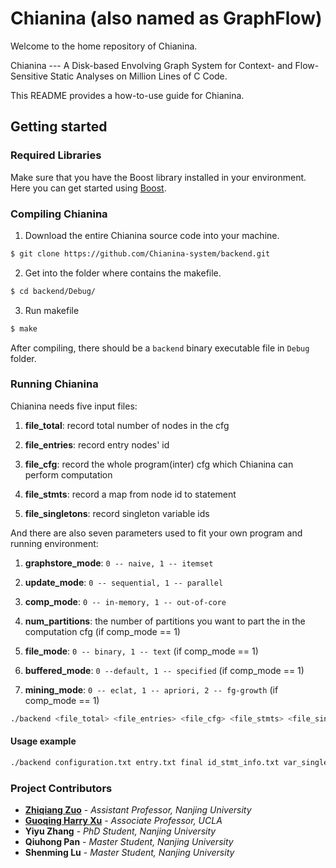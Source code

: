 # Chianina (also named as GraphFlow)

Welcome to the home repository of Chianina.

Chianina --- A Disk-based Envolving Graph System for Context- and Flow-Sensitive Static Analyses on Million Lines of C Code.

This README provides a how-to-use guide for Chianina. 

## Getting started

### Required Libraries

Make sure that you have the Boost library installed in your environment. Here you can get started using [Boost](https://www.boost.org/doc/libs/1_69_0/more/getting_started/index.html).

### Compiling Chianina

1. Download the entire Chianina source code into your machine.

```bash
$ git clone https://github.com/Chianina-system/backend.git
```

2. Get into the folder where contains the makefile.

```bash
$ cd backend/Debug/
```

3. Run makefile

```bash
$ make
```

After compiling, there should be a `backend` binary executable file in `Debug` folder.

### Running Chianina

Chianina needs five input files:

1. **file_total**: record total number of nodes in the cfg 

2. **file_entries**: record entry nodes' id

3. **file_cfg**: record the whole program(inter) cfg which Chianina can perform computation

4. **file_stmts**: record a map from node id to statement

5. **file_singletons**: record singleton variable ids

And there are also seven parameters used to fit your own program and running environment: 

1. **graphstore_mode**: `0 -- naive, 1 -- itemset`

2. **update_mode**: `0 -- sequential, 1 -- parallel`

3. **comp_mode**: `0 -- in-memory, 1 -- out-of-core`

4. **num_partitions**: the number of partitions you want to part the in the computation cfg (if comp_mode == 1)

5. **file_mode**: `0 -- binary, 1 -- text` (if comp_mode == 1)

6. **buffered_mode**: `0 --default, 1 -- specified` (if comp_mode == 1)

7. **mining_mode**: `0 -- eclat, 1 -- apriori, 2 -- fg-growth` (if comp_mode == 1)

```bash
./backend <file_total> <file_entries> <file_cfg> <file_stmts> <file_singletons> <graphstore_mode> <update_mode> <comp_mode> <num_partitions> <file_mode> <buffered_mode> <mining_mode>
```

#### Usage example

```bash
./backend configuration.txt entry.txt final id_stmt_info.txt var_singleton_info.txt 0 1 1 1 0 1 0
```





### Project Contributors
* [**Zhiqiang Zuo**](http://z-zhiqiang.github.io/) - *Assistant Professor, Nanjing University*
* [**Guoqing Harry Xu**](http://web.cs.ucla.edu/~harryxu/) - *Associate Professor, UCLA*
* **Yiyu Zhang** - *PhD Student, Nanjing University*
* **Qiuhong Pan** - *Master Student, Nanjing University*
* **Shenming Lu** - *Master Student, Nanjing University*
